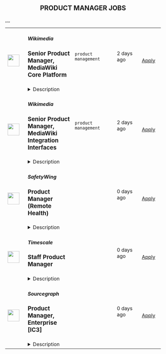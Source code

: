 <div align="center"><h2>PRODUCT MANAGER JOBS</h2></div><table><tr>
                <td width="100" height="100" rowspan="2">
                    <img src="https://remotive.com/job/1906284/logo" width="38px" height="auto">
                </td>
                <td width="300">
                    <h5>Wikimedia</h5>
                    <h3>Senior Product Manager, MediaWiki Core Platform</h3>
                </td>
                <td width="300">
                    <code>product management</code>
                </td>
                <td width="200">
                <text>2 days ago</text>
                </td>
                <td width="100" rowspan="2">
                <a href="https://remotive.com/remote-jobs/product/senior-product-manager-mediawiki-core-platform-1906284" align="right" target="_blank">Apply</a>
                </td>
            </tr>
            <tr>
                <td colspan="3">
                <details><summary>Description</summary>
                <p><strong>Senior Product Manager, MediaWiki Core Platform</strong></p>
<p>The Wikimedia Foundation is looking for a Senior Product Manager to join our newly formed MediaWiki Product team, reporting to the Director of Product, MediaWiki and Developer Experiences.</p>
<p><a href="%22https://en.wikipedia.org/wiki/MediaWiki%22" rel="nofollow">MediaWiki</a> is the software platform that powers Wikipedia and its sister projects, used by hundreds of millions of people each month. MediaWiki has been built to enable the creation, moderation, storage, discovery and consumption of open content in different languages and at scale. As a free and open source software, MediaWiki is also used by many other projects and sites.</p>
<p>As a Senior Product Manager on the MediaWiki Product team, you will contribute to the product strategy for MediaWiki and its effective execution with focus on improving and evolving the essential capabilities and concepts that our knowledge production platform needs to efficiently support the scale and use cases of Wikipedia and other core needs. </p>
<p>We are looking for someone eager to develop a deep understanding of MediaWiki, its core concepts and the technical audiences we’re serving, who can break down complex problems into actionable steps, and is comfortable working and communicating in a public environment. </p>
<p>You will work as part of a geographically distributed group of platform product managers and engineering teams and in close collaboration with other teams at the Wikimedia Foundation and contributors to the MediaWiki software. Your working hours will need to overlap with UTC-5 to UTC+2 time zones. </p>
<p><strong>You are responsible for:</strong></p>
<ul style="">
<li style="">Acquiring an in-depth understanding of the technology, challenges and opportunities of the core platform, its design goals and requirements to serve Wikimedia’s needs and audiences</li>
<li style="">Collaborating effectively with peer MediaWiki product managers and engineering teams as well as other stakeholders to enable a cohesive cross-product vision, clear interfaces and synergy effects</li>
<li style="">Translating product/technical strategy and goals into a roadmap containing well-defined stories and requirements to enable iterative development and evolution of the core platform</li>
<li style="">Designing and delivering platform changes at scale while navigating trade-offs between platform optimization and the need to develop and ship end-user facing features (fast)</li>
<li style="">Working closely with engineering teams to clarify use cases and requirements, and resolve questions and issues that arise during development</li>
<li style="">Managing incoming requests to engineering, including triaging, clarifying, generating estimates, prioritizing, and managing stakeholder expectations</li>
<li style="">Working data-driven, using both qualitative and quantitative methods to inform product goals, define success criteria and measure the impact of your work</li>
<li style="">Continuous engagement and communication with internal stakeholders and the technical community at large, including contributing to the monthly <a href="%22https://www.mediawiki.org/wiki/MediaWiki_Product_Insights/Reports%22" rel="nofollow">MediaWiki Insights emails</a></li>
</ul>
<p><strong>Requirements:</strong></p>
<ul style="">
<li style="">Demonstrated experience in designing, building and shipping capabilities or features for a multi-sided platform and at scale, as a platform product manager, engineer or equivalent role </li>
<li style="">Ability to manage, align and prioritize work within a broad scope and to break complex problems down into an action-able product roadmap</li>
<li style="">Strong technical grounding and ability to explain platform product vision and technical concepts, trade-offs, challenges and opportunities to technical and non technical audiences</li>
<li style="">Ability to recognize patterns across products and user needs and identify opportunities to improve and expand platform capabilities</li>
<li style="">Excellent interpersonal, communication and presentation skills, with the ability to design narratives tailored to different audiences - such as developers, other product managers, or editors</li>
</ul>
<p><strong>Qualities that are important to us:</strong> </p>
<ul style="">
<li style="">Know and live <a href="%22https://wikimediafoundation.org/about/values%22" rel="nofollow">our values</a></li>
<li style="">Experience with large-scale, global developer ecosystems</li>
</ul>
<p><strong>Additionally, we’d love it if you have:</strong></p>
<ul style="">
<li style="">Experience contributing to an Open Source project and community </li>
<li style="">Familiarity with MediaWiki</li>
<li style="">Experience working with systems powered by large, monolith code bases</li>
<li style="">Experience editing Wikipedia or contributing to other wiki projects</li>
<li style="">Experience working with internationally distributed teams or organizations</li>
<li style="">Fluency in a language other than English</li>
</ul>
<p><strong>About the Wikimedia Foundation</strong></p>
<p>The Wikimedia Foundation is the nonprofit organization that operates Wikipedia and the other Wikimedia free knowledge projects. Our vision is a world in which every single human can freely share in the sum of all knowledge. We believe that everyone has the potential to contribute something to our shared knowledge, and that everyone should be able to access that knowledge freely. We host Wikipedia and the Wikimedia projects, build software experiences for reading, contributing, and sharing Wikimedia content, support the volunteer communities and partners who make Wikimedia possible, and advocate for policies that enable Wikimedia and free knowledge to thrive. </p>
<p>The Wikimedia Foundation is a charitable, not-for-profit organization that relies on donations. We receive donations from millions of individuals around the world, with an average donation of about $15. We also receive donations through institutional grants and gifts. The Wikimedia Foundation is a United States 501(c)(3) tax-exempt organization with offices in San Francisco, California, USA.</p>
<p><em><strong>As an equal opportunity employer, the Wikimedia Foundation values having a diverse workforce and continuously strives to maintain an inclusive and equitable workplace. We encourage people with a diverse range of backgrounds to apply. We do not discriminate against any person based upon their race, traits historically associated with race, religion, color, national origin, sex, pregnancy or related medical conditions, parental status, sexual orientation, gender identity, gender expression, age, status as a protected veteran, status as an individual with a disability, genetic information, or any other legally protected characteristics.</strong></em></p>
<p>The Wikimedia Foundation is a remote-first organization with staff members including contractors based 40+ countries<strong>*</strong>. Salaries at the Wikimedia Foundation are set in a way that is competitive, equitable, and consistent with our values and culture. The anticipated annual pay range of this position for applicants based within the United States is US<strong> </strong>&lt;span data-sheets-root="1" data-sheets-value="{"1":3,"3":101101.6}" data-sheets-userformat="{"2":14585,"3":{"1":2,"2":"_-* #,##0_-;\\-* #,##0_-;_-* \"-\"?_-;_-@","3":1},"6":{"1":[{"1":2,"2":0,"5":{"1":2,"2":0}},{"1":0,"2":0,"3":3},{"1":1,"2":0,"4":1}]},"7":{"1":[{"1":2,"2":0,"5":{"1":2,"2":0}},{"1":0,"2":0,"3":3},{"1":1,"2":0,"4":2}]},"8":{"1":[{"1":2,"2":0,"5":{"1":2,"2":0}},{"1":0,"2":0,"3":3},{"1":1,"2":0,"4":1}]},"9":0,"10":1,"14":{"1":2,"2":0},"15":"Verdana","16":10}" data-sheets-formula="=R[0]C[1]*0.8"&gt;$101,102  to US$&lt;span data-sheets-root="1" data-sheets-value="{"1":3,"3":156045}" data-sheets-userformat="{"2":14589,"3":{"1":2,"2":"_(* #,##0_);_(* \\(#,##0\\);_(* \"-\"??_);_(@_)","3":1},"5":{"1":[{"1":2,"2":0,"5":{"1":2,"2":0}},{"1":0,"2":0,"3":3},{"1":1,"2":0,"4":1}]},"6":{"1":[{"1":2,"2":0,"5":{"1":2,"2":0}},{"1":0,"2":0,"3":3},{"1":1,"2":0,"4":1}]},"7":{"1":[{"1":2,"2":0,"5":{"1":2,"2":0}},{"1":0,"2":0,"3":3},{"1":1,"2":0,"4":1}]},"8":{"1":[{"1":2,"2":0,"5":{"1":2,"2":0}},{"1":0,"2":0,"3":3},{"1":1,"2":0,"4":1}]},"9":1,"10":1,"14":{"1":3,"3":1},"15":"Verdana","16":10}"&gt;156,045 with multiple individualized factors, including cost of living in the location, being the determinants of the offered pay. For applicants located outside of the US, the pay range will be adjusted to the country of hire. We neither ask for nor take into consideration the salary history of applicants. The compensation for a successful applicant will be based on their skills, experience and location. </p>
<p><strong>*Please note that we are currently able to hire in the following countries: </strong>Australia, Austria, Bangladesh, Belgium, Brazil, Canada, Colombia, Costa Rica, Croatia, Czech Republic, Denmark, Egypt, Estonia, Finland, France, Germany, Ghana, Greece, India, Indonesia, Ireland, Israel, Italy, Kenya, Mexico, Netherlands, Nigeria, Peru, Poland, Singapore, South Africa, Spain, Sweden, Switzerland, Uganda, United Arab Emirates, United Kingdom, United States of America and Uruguay.  Our non-US employees are hired through a local third party Employer of Record (EOR). </p>
<p>We periodically review this list to streamline to ensure alignment with our hiring requirements. </p>
<p>All applicants can reach out to their recruiter to understand more about the specific pay range for their location during the interview process.</p>
<p><em><strong>If you are a qualified applicant requiring assistance or an accommodation to complete any step of the application process due to a disability, you may contact us at recruiting@wikimedia.org or +1 (415) 839-6885.</strong></em></p>
<p><strong>More information</strong></p>
<p><a href="%22https://wikimediafoundation.org/about/jobs/#section-12%22" rel="nofollow"><strong>U.S. Benefits &amp; Perks</strong></a><br><a href="%22https://wikimediafoundation.org/%22" rel="nofollow"><strong>Wikimedia Foundation</strong></a><br><a href="%22https://foundation.wikimedia.org/wiki/Applicant_privacy_policy%22" rel="nofollow"><strong>Applicant Privacy Policy</strong></a><br><a href="%22https://diff.wikimedia.org/%22" rel="nofollow"><strong>News from across the Wikimedia movement</strong></a><br><a href="%22https://wikimediafoundation.org/news/%22" rel="nofollow"><strong>Blog</strong></a><br><a href="%22https://meta.wikimedia.org/wiki/Strategy/Wikimedia_movement/2017%22" rel="nofollow"><strong>Wikimedia 2030</strong></a><br><a href="%22https://medium.com/freely-sharing-the-sum-of-all-knowledge/we-stand-for-racial-justice-49c31afbabca%22" rel="nofollow"><strong>Our Commitment to Equity</strong></a><br><a href="%22https://www.youtube.com/watch?v=OQzZI0l3IOw%22" rel="nofollow"><strong>This is Wikimedia Foundation</strong></a><strong> </strong><br><a href="%22https://www.youtube.com/watch?v=xQ4ba28-oGs%22" rel="nofollow"><strong>Facts Matter</strong></a><br><a href="%22https://wikimediafoundation.org/wiki/Our_projects%22" rel="nofollow"><strong>Our Projects</strong></a><br><a href="%22https://techblog.wikimedia.org/%22" rel="nofollow"><strong>Our Tech Stack</strong></a></p>
<div id='"l-content"'></div><img src="https://remotive.com/job/track/1906284/blank.gif?source=public_api" alt=""/>
                </details>
                </td>
            </tr>,<tr>
                <td width="100" height="100" rowspan="2">
                    <img src="https://remotive.com/job/1906285/logo" width="38px" height="auto">
                </td>
                <td width="300">
                    <h5>Wikimedia</h5>
                    <h3>Senior Product Manager, MediaWiki Integration Interfaces</h3>
                </td>
                <td width="300">
                    <code>product management</code>
                </td>
                <td width="200">
                <text>2 days ago</text>
                </td>
                <td width="100" rowspan="2">
                <a href="https://remotive.com/remote-jobs/product/senior-product-manager-mediawiki-integration-interfaces-1906285" align="right" target="_blank">Apply</a>
                </td>
            </tr>
            <tr>
                <td colspan="3">
                <details><summary>Description</summary>
                <p><strong>Senior Product Manager, MediaWiki Integration Interfaces</strong></p>
<p>The Wikimedia Foundation is looking for a Senior Product Manager to join our newly formed MediaWiki Product team, reporting to the Director of Product, MediaWiki and Developer Experiences.</p>
<p><a href="%22https://en.wikipedia.org/wiki/MediaWiki%22" rel="nofollow">MediaWiki</a> is the software platform that powers Wikipedia and its sister projects, used by hundreds of millions of people each month. MediaWiki has been built to enable the creation, moderation, storage, discovery and consumption of open content in different languages and at scale. As a free and open source software, MediaWiki is also used by many other projects and sites. </p>
<p>MediaWiki can be extended and automated using various mechanisms: MediaWiki extensions (180 of which are used in Wikimedia’s production ecosystem), user-maintained scripts to automate workflows on a wiki, and web APIs (<a href="%22https://www.mediawiki.org/wiki/API:Main_page%22" rel="nofollow">MediaWiki Action API</a>, <a href="%22https://www.mediawiki.org/wiki/API:REST_API%22" rel="nofollow">MediaWiki REST API</a>) which e.g. are used by <a href="%22https://commons.wikimedia.org/wiki/File:Tools.pdf%22" rel="nofollow">tools</a> that aid with editing and curation tasks on Wikipedia. </p>
<p>As a Senior Product Manager on the MediaWiki Product team, you will contribute to the product strategy for MediaWiki and its effective execution with focus on defining and evolving the interfaces that developers use to customize and extend the capabilities of MediaWiki to support diverse use cases. </p>
<p>We are looking for someone eager to develop a deep understanding and systemic view on the pathways to build upon the platform, who can break down complex problems into actionable steps, and is comfortable working and communicating in a public environment. </p>
<p>You will work as part of a geographically distributed group of platform product managers and engineering teams and in close collaboration with other teams at the Wikimedia Foundation as well as Wikimedia’s technical communities who contribute to extensions, develop standalone web applications or write user-maintained code. Your working hours will need to overlap with UTC-5 to UTC+2 time zones. </p>
<p><strong>You are responsible for:</strong></p>
<ul style="">
<li style="">Acquiring an in-depth understanding of the technologies that enable users to customize and extend MediaWiki (APIs, hooks, extensions, user-maintained code), challenges and opportunities to improve and evolve these systems and how users utilize them </li>
<li style="">Collaborating effectively with peer MediaWiki product managers and engineering teams as well as other stakeholders to enable a cohesive cross-product vision, clear interfaces and synergy effects</li>
<li style="">Translating product/technical strategy and goals into a roadmap containing well-defined stories and requirements that enable iterative development and evolution of MediaWiki’s interface capabilities </li>
<li style="">Designing curated pathways that improve coherence, usability and security of our interface capabilities while navigating trade-offs between platform optimization and the need to develop and ship end-user facing features (fast)</li>
<li style="">Working closely with engineering teams and volunteer developers to clarify use cases and requirements, and resolve questions and issues that arise during development</li>
<li style="">Managing incoming requests to engineering, including triaging, clarifying, generating estimates, prioritizing, and managing stakeholder expectations</li>
<li style="">Working data-driven, using both qualitative and quantitative methods to inform product goals, define success criteria and measure the impact of your work</li>
<li style="">Continuous engagement and communication with internal stakeholders and the technical community at large, including contributing to the monthly <a href="%22https://www.mediawiki.org/wiki/MediaWiki_Product_Insights/Reports%22" rel="nofollow">MediaWiki Insights emails</a></li>
</ul>
<p><strong>Requirements:</strong></p>
<ul style="">
<li style="">Demonstrated experience in designing, building and shipping capabilities that enable a rich feature ecosystem on top of a platform, as a platform product manager, engineer or equivalent role </li>
<li style="">Ability to manage, align and prioritize work within a broad scope and to break complex problems down into an action-able product roadmap</li>
<li style="">Strong technical grounding and ability to explain product vision and technical concepts, trade-offs, challenges and opportunities to technical and non technical audiences</li>
<li style="">Ability to recognise patterns across products and user needs and identify opportunities to improve and streamline underlying capabilities and interfaces</li>
<li style="">Direct experience in companies or initiatives that have pulled together disparate products or services into a common experience for customers</li>
<li style="">Excellent interpersonal, communication and presentation skills, with the ability to design narratives tailored to different audiences - such as developers, other product managers, or editors</li>
</ul>
<p><strong>Qualities that are important to us:</strong> </p>
<ul style="">
<li style="">Know and live <a href="%22https://wikimediafoundation.org/about/values%22" rel="nofollow">our values</a></li>
<li style="">Experience with large-scale, global developer ecosystems</li>
</ul>
<p><strong>Additionally, we’d love it if you have:</strong></p>
<ul style="">
<li style="">Experience contributing to an Open Source project and community </li>
<li style="">Familiarity with MediaWiki</li>
<li style="">Experience working with systems powered by large, monolith code bases</li>
<li style="">Experience editing Wikipedia or contributing to other wiki projects</li>
<li style="">Experience working with internationally distributed teams or organizations</li>
<li style="">Fluency in a language other than English</li>
</ul>
<div class="h4">About the Wikimedia Foundation</div>
<p>The Wikimedia Foundation is the nonprofit organization that operates Wikipedia and the other Wikimedia free knowledge projects. Our vision is a world in which every single human can freely share in the sum of all knowledge. We believe that everyone has the potential to contribute something to our shared knowledge, and that everyone should be able to access that knowledge freely. We host Wikipedia and the Wikimedia projects, build software experiences for reading, contributing, and sharing Wikimedia content, support the volunteer communities and partners who make Wikimedia possible, and advocate for policies that enable Wikimedia and free knowledge to thrive. </p>
<p>The Wikimedia Foundation is a charitable, not-for-profit organization that relies on donations. We receive donations from millions of individuals around the world, with an average donation of about $15. We also receive donations through institutional grants and gifts. The Wikimedia Foundation is a United States 501(c)(3) tax-exempt organization with offices in San Francisco, California, USA.</p>
<p><em><strong>As an equal opportunity employer, the Wikimedia Foundation values having a diverse workforce and continuously strives to maintain an inclusive and equitable workplace. We encourage people with a diverse range of backgrounds to apply. We do not discriminate against any person based upon their race, traits historically associated with race, religion, color, national origin, sex, pregnancy or related medical conditions, parental status, sexual orientation, gender identity, gender expression, age, status as a protected veteran, status as an individual with a disability, genetic information, or any other legally protected characteristics.</strong></em></p>
<p>The Wikimedia Foundation is a remote-first organization with staff members including contractors based 40+ countries<strong>*</strong>. Salaries at the Wikimedia Foundation are set in a way that is competitive, equitable, and consistent with our values and culture. The anticipated annual pay range of this position for applicants based within the United States is US$101,102<strong> </strong> to US$&lt;span data-sheets-root="1" data-sheets-value="{"1":3,"3":156045}" data-sheets-userformat="{"2":14589,"3":{"1":2,"2":"_(* #,##0_);_(* \\(#,##0\\);_(* \"-\"??_);_(@_)","3":1},"5":{"1":[{"1":2,"2":0,"5":{"1":2,"2":0}},{"1":0,"2":0,"3":3},{"1":1,"2":0,"4":1}]},"6":{"1":[{"1":2,"2":0,"5":{"1":2,"2":0}},{"1":0,"2":0,"3":3},{"1":1,"2":0,"4":1}]},"7":{"1":[{"1":2,"2":0,"5":{"1":2,"2":0}},{"1":0,"2":0,"3":3},{"1":1,"2":0,"4":1}]},"8":{"1":[{"1":2,"2":0,"5":{"1":2,"2":0}},{"1":0,"2":0,"3":3},{"1":1,"2":0,"4":1}]},"9":1,"10":1,"14":{"1":3,"3":1},"15":"Verdana","16":10}"&gt;156,045  with multiple individualized factors, including cost of living in the location, being the determinants of the offered pay. For applicants located outside of the US, the pay range will be adjusted to the country of hire. We neither ask for nor take into consideration the salary history of applicants. The compensation for a successful applicant will be based on their skills, experience and location. </p>
<p><strong>*Please note that we are currently able to hire in the following countries: </strong>Australia, Austria, Bangladesh, Belgium, Brazil, Canada, Colombia, Costa Rica, Croatia, Czech Republic, Denmark, Egypt, Estonia, Finland, France, Germany, Ghana, Greece, India, Indonesia, Ireland, Israel, Italy, Kenya, Mexico, Netherlands, Nigeria, Peru, Poland, Singapore, South Africa, Spain, Sweden, Switzerland, Uganda, United Arab Emirates, United Kingdom, United States of America and Uruguay.  Our non-US employees are hired through a local third party Employer of Record (EOR). </p>
<p>We periodically review this list to streamline to ensure alignment with our hiring requirements. </p>
<p>All applicants can reach out to their recruiter to understand more about the specific pay range for their location during the interview process.</p>
<p><em><strong>If you are a qualified applicant requiring assistance or an accommodation to complete any step of the application process due to a disability, you may contact us at recruiting@wikimedia.org or +1 (415) 839-6885.</strong></em></p>
<p><strong>More information</strong></p>
<p><a href="%22https://wikimediafoundation.org/about/jobs/#section-12%22" rel="nofollow"><strong>U.S. Benefits &amp; Perks</strong></a><br><a href="%22https://wikimediafoundation.org/%22" rel="nofollow"><strong>Wikimedia Foundation</strong></a><br><a href="%22https://foundation.wikimedia.org/wiki/Applicant_privacy_policy%22" rel="nofollow"><strong>Applicant Privacy Policy</strong></a><br><a href="%22https://diff.wikimedia.org/%22" rel="nofollow"><strong>News from across the Wikimedia movement</strong></a><br><a href="%22https://wikimediafoundation.org/news/%22" rel="nofollow"><strong>Blog</strong></a><br><a href="%22https://meta.wikimedia.org/wiki/Strategy/Wikimedia_movement/2017%22" rel="nofollow"><strong>Wikimedia 2030</strong></a><br><a href="%22https://medium.com/freely-sharing-the-sum-of-all-knowledge/we-stand-for-racial-justice-49c31afbabca%22" rel="nofollow"><strong>Our Commitment to Equity</strong></a><br><a href="%22https://www.youtube.com/watch?v=OQzZI0l3IOw%22" rel="nofollow"><strong>This is Wikimedia Foundation</strong></a><strong> </strong><br><a href="%22https://www.youtube.com/watch?v=xQ4ba28-oGs%22" rel="nofollow"><strong>Facts Matter</strong></a><br><a href="%22https://wikimediafoundation.org/wiki/Our_projects%22" rel="nofollow"><strong>Our Projects</strong></a><br><a href="%22https://techblog.wikimedia.org/%22" rel="nofollow"><strong>Our Tech Stack</strong></a></p>
<div id='"l-content"'></div><img src="https://remotive.com/job/track/1906285/blank.gif?source=public_api" alt=""/>
                </details>
                </td>
            </tr>,<tr>
                <td width="100" height="100" rowspan="2">
                    <img src="https://pbs.twimg.com/profile_images/1177267684574208000/54eG3WmW_400x400.jpg" width="38px" height="auto">
                </td>
                <td width="300">
                    <h5>SafetyWing</h5>
                    <h3>Product Manager (Remote Health)</h3>
                </td>
                <td width="300">
                    <code></code>
                </td>
                <td width="200">
                <text>0 days ago</text>
                </td>
                <td width="100" rowspan="2">
                <a href="https://safetywing.pinpointhq.com/en/jobs/188474" align="right" target="_blank">Apply</a>
                </td>
            </tr>
            <tr>
                <td colspan="3">
                <details><summary>Description</summary>
                <h2>🧘 What we offer</h2> <div><!--block-->We operate in a fully remote work environment – work from anywhere globally.&nbsp;<br><br>You will receive salary and equity compensation, premium health insurance that works in most countries worldwide, travel insurance, a laptop, an office stipend, a minimum of four weeks of vacation per year, and a personal development budget.</div><div><!--block--><br>We also have fantastic annual team gatherings. The previous ones were in Ljubljana, San Francisco, Mexico, Bali, and Siglufjörður.</div><div><!--block--><br>We are looking forward to hearing from you!</div> <div><!--block--><a href="https://safetywing.com"><strong>SafetyWing</strong></a> (YC W18) is seeking an ambitious and creative <strong>product manager</strong> to help make our product something our customers love so much that they’ll tell their friends about it.&nbsp;<br><br>We are on a mission to remove the role of geographical borders as a barrier to equal opportunities and freedom for everyone. And we are doing that by creating simple health, insurance, and retirement products for remote workers worldwide as a replacement for national welfare systems.</div> <h2>💻 Your responsibilities will include</h2>  <ul><li><!--block-->Craft, prioritize, and execute the product vision and strategy to enhance our Remote Health product, particularly as we expand to serve enterprise customers.</li><li><!--block-->Lead a cross-functional and tech-savvy team. We need you to be right there with them, understanding the work, leading projects, and ensuring things get done right. Extra shine if you understand our tech stack: Kotlin (and some Java), TypeScript with React and NextJS, and Google Cloud with Kubernetes to implement product features swiftly and efficiently.</li><li><!--block-->Help Remote Health product achieve its potential by understanding the latest status of all priority projects happening, pushing goals to be met, and being a jack of all trades to support your team in implementation.&nbsp;</li><li><!--block-->Build operational systems and automation as we scale and grow, and ultimately make a product people love so much they tell their friends about it.</li><li><!--block-->Engage with diverse stakeholders, from development teams to the CEO, ensuring alignment and buy-in across the company.</li></ul> <h2>🧪 We are looking for someone who</h2> <ul><li><!--block-->Has product management experience, ideally with a background in B2B, SaaS, insurtech, or fintech, and has seen products from conception to delivery.</li><li><!--block-->Has strong leadership skills and can make people around you fulfill their potential.</li><li><!--block-->Is ambitious, organized, and great with verbal and written communication.</li><li><!--block-->Is comfortable with product development cycles and ready to iterate and innovate on our processes.&nbsp;</li><li><!--block-->Has a growth-oriented mindset and is motivated by challenging growth targets.</li><li><!--block-->Has the ability to plan a project, gather the resources, and see it through to completion, no matter the challenges.</li><li><!--block-->Has good judgment when creating products that people love and recommend to their friends.</li></ul><div><!--block--><strong>😀 We like to work with people who:</strong></div><ul><li><!--block-->Want to help build a global social safety net on the Internet.</li><li><!--block-->Think for themselves instead of copying others.</li><li><!--block-->Are willing to try new things, even with the risk of failure.</li><li><!--block-->Are intellectually curious and open to new ideas.</li><li><!--block-->Are creative and bold in the face of any problems.</li><li><!--block-->Have strong integrity and do the right thing.</li></ul>
                </details>
                </td>
            </tr>,<tr>
                <td width="100" height="100" rowspan="2">
                    <img src="https://pbs.twimg.com/profile_images/1542681228666671107/L5LYJLAD_400x400.png" width="38px" height="auto">
                </td>
                <td width="300">
                    <h5>Timescale</h5>
                    <h3>Staff Product Manager</h3>
                </td>
                <td width="300">
                    <code></code>
                </td>
                <td width="200">
                <text>0 days ago</text>
                </td>
                <td width="100" rowspan="2">
                <a href="https://www.timescale.com/careers/7096678002?gh_jid=7096678002" align="right" target="_blank">Apply</a>
                </td>
            </tr>
            <tr>
                <td colspan="3">
                <details><summary>Description</summary>
                &lt;p&gt;Timescale is looking for an experienced and entrepreneurial&lt;strong&gt; Staff Product Manager&lt;/strong&gt; with a track record of successfully leading SaaS products end-to-end.&lt;/p&gt;
&lt;p&gt;This is an exciting opportunity to build the next great cloud-native database for the 25 million developers in the world.&lt;/p&gt;
&lt;p&gt;Product Managers at Timescale have a lot of responsibility and own the success of their products. You’ll deeply understand our customers, identify their jobs to be done, build product strategies to go after those markets, collaborate with design and engineering to build solutions to the identified problems, define positioning, and drive adoption, working closely with our go-to-market teams. You’ll work strategically and tactically to lead your product end-to-end, obsess about the customer experience, grow product adoption, and drive business outcomes.&lt;/p&gt;
&lt;p&gt;You&#39;ll succeed at Timescale if you are entrepreneurial, bold, scrappy, decisive, fired up in front of challenges and uncertainty, and get things done.&lt;/p&gt;
&lt;p&gt;&lt;em&gt;Timescale is a mostly remote company with team members around the world, and English language fluency is a requirement. The preferred candidate for this role will have working hours in East Coast American or European time zones to better coordinate with their teams.&lt;/em&gt;&lt;/p&gt;
&lt;p&gt;&lt;strong&gt;Responsibilities:&lt;/strong&gt;&lt;/p&gt;
&lt;ul&gt;
&lt;li&gt;Develop a deep understanding of our customers and their problems, the competitive landscape, and market trends.&lt;/li&gt;
&lt;li&gt;Identify what problems to focus on and the sequence of steps to solve them. Provide engineering and design with all the customer, market, and business context they need to define and build the right solutions.&lt;/li&gt;
&lt;li&gt;Articulate the value new products and features deliver before we start building them and iterate on that with input from customers as we make progress towards the release.&lt;/li&gt;
&lt;li&gt;Lead how their products are taken to market and drive marketing and sales to effectively communicate the value of the product and drive adoption.&lt;/li&gt;
&lt;li&gt;Define and measure success in the form of input and output metrics and connect those to the business outcomes the company wants to drive.&lt;/li&gt;
&lt;li&gt;Measure adoption of the product, run experiments, collect customer feedback regularly, and adjust plans as needed. Use data to support your decisions.&lt;/li&gt;
&lt;li&gt;Help support customer engagements and participate in sales enablement activities within the company as needed.&lt;/li&gt;
&lt;li&gt;Serve as the connective tissue between engineering, design, marketing, customer care, and other stakeholders, proactively communicating product questions and decisions.&lt;/li&gt;
&lt;/ul&gt;
&lt;p&gt;&lt;strong&gt;Requirements:&lt;/strong&gt;&lt;/p&gt;
&lt;ul&gt;
&lt;li&gt;8+ years of proven track record in product management, with at least 3+ years of recent experience on SaaS products for a technical audience, ideally developers..&lt;/li&gt;
&lt;li&gt;Experience owning product positioning and product market strategy for zero-to-one and one-to-scale products&lt;/li&gt;
&lt;li&gt;Excellent written and verbal communication and the ability to explain complex technical design in 20 seconds or 20 minutes, depending on the audience and goals.&lt;/li&gt;
&lt;li&gt;Ability to combine data-driven approaches with strong user empathy to figure out what/when/why to ship - we’re building a platform for millions of users, and there is lots to do!&amp;nbsp;&lt;/li&gt;
&lt;li&gt;Excited by ambiguous and vague problem definitions and the ability to refine them into an actionable plan.&lt;/li&gt;
&lt;li&gt;Strong sense of ownership, urgency, and problem-solving skills - Timescale is moving fast, and so should you. Trying things, making mistakes, and quickly improving are in our DNA.&lt;/li&gt;
&lt;li&gt;Comfortable engaging and working in the open with developer communities.&lt;/li&gt;
&lt;li&gt;Computer Science or technical degree preferred, or prior technical development experience.&lt;/li&gt;
&lt;/ul&gt;
&lt;p&gt;&lt;strong&gt;About Timescale&lt;/strong&gt;&lt;/p&gt;
&lt;p&gt;Timescale is the creator of TimescaleDB, the industry-leading relational database for time-series. Tens of thousands of organizations trust TimescaleDB today with their mission-critical time-series applications. The company is dedicated to serving software developers and businesses worldwide, enabling them to build exceptional data-driven products that &lt;strong&gt;measure everything that matters&lt;/strong&gt;: software applications, industrial equipment, financial markets, blockchain activity, consumer behavior, machine learning models, climate change, and more. Analyzing data across the time dimension (“time-series data”) enables developers to understand what is happening right now, how that is changing, and why that is changing. Timescale is a fully remote company with a global🌎 workforce and is backed by Tiger Global, Benchmark Capital, New Enterprise Associates, Redpoint Ventures, Icon Ventures, Two Sigma Ventures, and other leading investors. For more information, visit &lt;a href=&quot;http://www.timescale.com&quot;&gt;www.timescale.com&lt;/a&gt; or follow @TimescaleDB.&lt;/p&gt;&lt;div class=&quot;content-conclusion&quot;&gt;&lt;p&gt;By applying for this position, you are agreeing to &lt;a href=&quot;https://www.timescale.com/legal/timescale-applicant-privacy-notice&quot;&gt;Timescale&#39;s Applicant Privacy Notice.&amp;nbsp;&lt;/a&gt;&lt;/p&gt;&lt;/div&gt;
                </details>
                </td>
            </tr>,<tr>
                <td width="100" height="100" rowspan="2">
                    <img src="https://pbs.twimg.com/profile_images/1428393724527190022/4mt5PACL_400x400.png" width="38px" height="auto">
                </td>
                <td width="300">
                    <h5>Sourcegraph</h5>
                    <h3>Product Manager, Enterprise [IC3]</h3>
                </td>
                <td width="300">
                    <code></code>
                </td>
                <td width="200">
                <text>0 days ago</text>
                </td>
                <td width="100" rowspan="2">
                <a href="https://boards.greenhouse.io/sourcegraph91/jobs/5058556004" align="right" target="_blank">Apply</a>
                </td>
            </tr>
            <tr>
                <td colspan="3">
                <details><summary>Description</summary>
                
    <div class="content-intro"><h3>ALL SOURCEGRAPH ROLES ARE FULLY REMOTE</h3>
<h2><strong><span style="color: #a112ff;">Who we are</span></strong></h2>
<p>Our mission at Sourcegraph is to make it so that&nbsp;<a class="c-link" href="https://handbook.sourcegraph.com/strategy-goals/strategy" target="_blank" data-stringify-link="https://handbook.sourcegraph.com/strategy-goals/strategy" data-sk="tooltip_parent">everyone can code</a>, not just ~0.1% of the population. Our code graph powers Cody, the most powerful and accurate AI coding assistant, as well as our Code Search product, which helps devs explore their entire codebase and make large-scale migrations and security fixes. We’re building software that builds software, and in doing so we’re making devs more productive and preparing for a world where a lot more code gets written.</p>
<p>It’s an exciting time to join Sourcegraph. AI has taken over the world, and we’ve spent the last 10 years building infrastructure that’s integral to making AI generated code more powerful and accurate. Our customers include 4/5 FAANG companies, 4 of the top 10 banks, government organizations, Uber, Plaid, and many other companies building the software that pushes the world forward. We’ve raised $225M at a $2.625B valuation from <a class="c-link" href="https://techcrunch.com/2021/07/13/sourcegraph-raises-125m-series-d-on-2-6b-valuation-for-universal-code-search-tool/" target="_blank" data-stringify-link="https://techcrunch.com/2021/07/13/sourcegraph-raises-125m-series-d-on-2-6b-valuation-for-universal-code-search-tool/" data-sk="tooltip_parent">a16z</a>,&nbsp;<a class="c-link" href="https://about.sourcegraph.com/blog/series-c-with-sequoia/" target="_blank" data-stringify-link="https://about.sourcegraph.com/blog/series-c-with-sequoia/" data-sk="tooltip_parent">Sequoia</a>,&nbsp;<a class="c-link" href="https://www.redpoint.com/companies/sourcegraph/" target="_blank" data-stringify-link="https://www.redpoint.com/companies/sourcegraph/" data-sk="tooltip_parent">Redpoint</a>,&nbsp;<a class="c-link" href="https://medium.com/craft-ventures/why-we-invested-in-sourcegraph-5ace28317e3d" target="_blank" data-stringify-link="https://medium.com/craft-ventures/why-we-invested-in-sourcegraph-5ace28317e3d" data-sk="tooltip_parent">Craft</a>&nbsp;and others. We’re making ambitious bets on our future and we’re looking to hire exceptional people to join our team as we make Sourcegraph one of the biggest and most influential companies in the world.</p></div>

    <h2><span style="color: rgb(140, 51, 236);"><strong>Working hours</strong></span></h2>
<p>🌎 While we are an all-remote company and hire <a href="https://handbook.sourcegraph.com/departments/people-ops/process/how-we-engage-talent-outside-the-us/">almost anywhere</a> in the world, we have a preference for someone to reside in the following locations for this role. However, if you feel qualified, we welcome you to apply regardless of location. No matter what, working hours <em>must overlap</em> at least 4 hours/day with the US Pacific timezone as there is a great amount of planning that takes place synchronously in the western US.</p>
<p><strong>Preferred location:</strong></p>
<ul>
<li>Remote - United States and Canada</li>
</ul>
<h2><span style="color: rgb(140, 51, 236);"><strong>Why this job is exciting</strong></span></h2>
<p>To achieve our mission, we're looking for a Product Manager to help grow our values-driven, all-remote team. Reporting to the VP of Product, you'll work on our marquee Code Search product, which represents the top product in the industry in this category and a significant percentage of our recurring&nbsp; revenue. You’ll have the opportunity to make a big impact as we level up this product to meet the increasingly high needs of our large enterprise customers.</p>
<p>As a Product Manager, you will have more responsibility, upside, and growth potential than anywhere else otherwise comparable. We strive to make Sourcegraph the best company where exceptionally talented people can thrive. If you join us, we know you’ll make a big impact!&nbsp; Here’s what we’re thinking:</p>
<p>📅 Within one month, you will…</p>
<ul>
<li>Begin 1:1’s with your manager, understand your 30-60-90 plan, meet &amp; shadow current members of the Sourcegraph team, and delve into your product area&nbsp;</li>
<li>Learn Sourcegraph’s core product development processes. Observe and understand our specific development processes and how features move through the development cycle.</li>
<li>Onboard and learn development software stack. Understand how they relate to the overall product life cycle.</li>
<li>Effectively translate requirements into user stories with acceptance criteria. Identify requirement gaps needed for upcoming features. Groom and review the backlog with the team during planning sessions. Consult with the development team, stakeholders, internal teams, and customers to gather feedback on upcoming features.</li>
<li>Learn internal product processes such as Win/Loss interviews, customer interviews, and customer feedback processes.&nbsp;</li>
<li>Set your goals with your manager and develop an action plan to achieve them</li>
</ul>
<p>📅 Within three months, you will…</p>
<ul>
<li>Successfully lead a development team by running planning meetings, attending retrospectives and daily standups. Fully own the team backlog and identify high value features that align to the product vision. Leads requirements gathering effort on upcoming epics.&nbsp;</li>
<li>Work closely with designers and engineering leads to scope complexity of upcoming features. Understand technical complexity when approaching epics and larger initiatives. Understand tradeoffs of time to build vs value to the customer. Able to communicate and negotiate tradeoffs with stakeholders to drive prioritization.&nbsp;</li>
<li>Identify and scope appropriate MVP feature sets as they relate to the larger efforts of the product team.&nbsp;</li>
<li>Write and communicate release documentation highlighting the customer pain point and the end solution.&nbsp;&nbsp;</li>
</ul>
<p>📅 Within six months, you will…</p>
<ul>
<li>Drive the strategy for the product/set of features you’re responsible for, making a real-world impact on the adoption and retention of customers.</li>
<li>Establish, track, and report progress on product metrics and KPIs for Product Leadership and internal stakeholders</li>
<li>Identify key success metrics for a product surface and take ownership for evangelizing the surface with all Sourcegraph stakeholders.</li>
<li>Conduct product feedback interviews with customers to solicit and gather feedback on existing features, as well as speak to new features coming up in development.&nbsp;</li>
<li>Become certified in presenting the Product Vision to customers. Become comfortable talking about product vision with external stakeholders.&nbsp;&nbsp;</li>
</ul>
<h2><span style="color: rgb(140, 51, 236);"><strong>About you&nbsp;</strong></span></h2>
<p>Our Product Managers are hard-working, results-driven, and passionate people advocates! We are product machines - passionate about turning feedback from our customers and turning that into better products. You are an enthusiastic, driven, and results-oriented Product Manager who shares<a href="https://about.sourcegraph.com/company/values"> our values</a> and has a passion for all things Product.</p>
<p>🔍 Your skill-set:</p>
<ul>
<li>5+ years working as a product manager.</li>
<li>Demonstrated leadership skills and ability to drive and influence product strategy across engineering, design, and distribution.</li>
<li>Deep knowledge of the needs of enterprise customers, not just the core workflows but common supporting requirements like support, security, privacy and auditing.</li>
<li>Experience working as a software engineer. This is a very technical role and requires software engineering experience to effectively communicate with engineers and make educated decisions affecting product scope and performance at scale.</li>
<li>Strong understanding of Git and Git workflows.</li>
<li>Excellent written and verbal communication skills, technical writing ability, and use of data to back up your arguments.</li>
<li>Ability to stay focused on goals and strategically prioritize work.</li>
<li>Deep passion for developer tools and productivity enhancements.</li>
</ul>
<h2><span style="color: rgb(140, 51, 236);"><strong>Level</strong></span></h2>
<p>📊 This job is an IC3.&nbsp; You can read more about <a href="https://handbook.sourcegraph.com/benefits-pay-perks/pay-expenses/compensation/leveling-guide/">our job leveling philosophy</a> in our Handbook.</p>
<h2><span style="color: rgb(140, 51, 236);"><strong>Compensation</strong></span></h2>
<p><strong>💸 We pay you an above-average salary</strong>&nbsp;because we want to hire the best people who are fully focused on helping Sourcegraph succeed, not worried about paying bills. As an&nbsp;<a href="https://handbook.sourcegraph.com/company-info-and-process/values/#sts=Open%20and%20transparent">open and transparent</a>&nbsp;company that values competitive compensation, our&nbsp;<a href="https://handbook.sourcegraph.com/benefits-pay-perks/pay-expenses/compensation/">compensation ranges are visible</a>&nbsp;to every single Sourcegraph teammate. To determine your salary, we use a number of market and data-driven salary sources, along with your location zone, and target the high-end of the range to ensure we’re always paying above market regardless of where you live in the world.&nbsp;</p>
<p>💰 The target compensation for this role is $132,000 - $165,000 USD base.</p>
<p>📈 In addition to our cash compensation, we offer equity (because when we succeed as a company, we want you to succeed, too) and generous <a href="https://handbook.sourcegraph.com/benefits-pay-perks/benefits-perks/">perks &amp; benefits</a>.</p>
<h2><strong><span style="color: rgb(140, 51, 236);">Interview process</span>&nbsp;</strong></h2>
<p><em>Below is the interview process you can expect for this role (you can read more about </em><a href="https://handbook.sourcegraph.com/talent/types_of_interviews"><em>the types of interviews</em></a><em> in our Handbook). It may look like a lot of steps, but rest assured that we move quickly and the steps are designed to help you get the information needed to determine if we’re the right fit for you… Interviewing is a two-way street, after all!&nbsp;</em></p>
<p>We expect the interview process to take 5 hours in total.</p>
<p><strong>👋 Introduction Stage</strong> - we have initial conversations to get to know you better…</p>
<ul>
<li>[30m]<a href="https://handbook.sourcegraph.com/departments/product-engineering/product/roles/interviews/initial_screen">&nbsp;Recruiter Screen</a> - Devon Coords</li>
<li>[60m] <a href="https://handbook.sourcegraph.com/departments/people-talent/talent/process/types_of_interviews/#team-collaboration--resume-deep-dive">Team Collaboration / Resume Deep Dive</a> - Taylor Sperry</li>
</ul>
<p><strong>🧑‍💻 Team Interview Stage</strong> - we then delve into your experience in more depth and introduce you to members of the team…</p>
<ul>
<li>[15m]<a href="https://handbook.sourcegraph.com/departments/product-engineering/product/roles/interviews/hm_intro_call">&nbsp;Hiring Manager Screen</a>&nbsp;- Chris Sells</li>
<li>[45m]<a href="https://handbook.sourcegraph.com/departments/talent/process/types_of_interviews/#engineering-collaboration">&nbsp;Engineering Collaboration</a> - Peter Guy &amp; Matt Manela</li>
<li>[60m]&nbsp;<a href="https://handbook.sourcegraph.com/departments/people-talent/talent/process/types_of_interviews/#product-manager-overview-of-past-projects">Overview of Past Projects</a> (requires preparation) - Chris Sells, Kevin Chen, Rob Rhyne &amp; Taylor Sperry</li>
</ul>
<p><strong>🎉 Final Interview Stage </strong>- we move you to our final round, where you meet cross-functional partners and gain a better understanding of our business and values holistically…</p>
<ul>
<li>[30m] <a href="https://handbook.sourcegraph.com/departments/product-engineering/product/roles/interviews/hm_intro_call">Final Hiring Manager Interview</a>&nbsp;with Chris Sells</li>
<li>[30m]&nbsp;<a href="https://handbook.sourcegraph.com/departments/people-talent/talent/process/types_of_interviews/#values-interview">Values Interview</a></li>
<li>[30m]&nbsp;<a href="https://handbook.sourcegraph.com/talent/types_of_interviews#leadership-interview">Leadership</a> - Beyang Liu&nbsp;</li>
<li>We check references and conduct your background check</li>
</ul>
<p>Please note - you are welcome to request additional conversations with anyone you would like to meet, but didn’t get to meet during the interview process.</p>

    

    <div class="content-conclusion"><h2><strong><span style="color: #a112ff;">Not sure if this is you?</span></strong></h2>
<p><span style="font-weight: 400;">We want a diverse, global team, with a broad range of experience and perspectives. If this job sounds great, but you’re not sure if you qualify, apply anyway! We carefully consider every application, and will either move forward with you, find another team that might be a better fit, keep in touch for future opportunities, or thank you for your time.</span></p>
<h2><strong><span style="color: #a112ff;">Learn more about us</span></strong></h2>
<p><span style="font-weight: 400;">To create a product that serves the needs of all developers, we are building a diverse </span><a href="https://handbook.sourcegraph.com/company-info-and-process/remote"><span style="font-weight: 400;">all-remote team</span></a><span style="font-weight: 400;"> that is </span><a href="https://handbook.sourcegraph.com/team"><span style="font-weight: 400;">distributed across the world</span></a><span style="font-weight: 400;">. Sourcegraph is an equal opportunity workplace; we welcome people from all backgrounds and communities.&nbsp;</span></p>
<p><span style="font-weight: 400;">We provide </span><a href="https://about.sourcegraph.com/handbook/people-ops/compensation"><span style="font-weight: 400;">competitive compensation</span></a><span style="font-weight: 400;"> and </span><a href="https://about.sourcegraph.com/handbook/people-ops/benefits-and-perks"><span style="font-weight: 400;">practical benefits</span></a><span style="font-weight: 400;"> to keep you happy and healthy so that you can do your best work.&nbsp;</span><span style="font-weight: 400;">&nbsp;</span></p>
<p><span style="font-weight: 400;">Learn more about what it is like to work at Sourcegraph by reading </span><a href="https://about.sourcegraph.com/handbook/"><span style="font-weight: 400;">our handbook</span></a><span style="font-weight: 400;">.</span></p>
<p><span style="font-weight: 400;">We want to ensure Sourcegraph is an environment that suits your working style and empowers you to do your best work, so we are eager to answer any questions that you have about us at any point in the interview process.</span></p>
<p><span style="font-weight: 400;">Go back to the </span><a href="https://about.sourcegraph.com/jobs/"><span style="font-weight: 400;">careers page</span></a><span style="font-weight: 400;"> for all open positions.</span></p>
<p>&nbsp;</p>
<p><em><span style="font-weight: 400;">Sourcegraph participates in <a href="https://handbook.sourcegraph.com/departments/people-talent/e-verify/" target="_blank">E-Verify</a> for U.S. Employees</span></em></p></div>

                </details>
                </td>
            </tr>,<tr>
                <td width="100" height="100" rowspan="2">
                    <img src="https://lever-client-logos.s3.us-west-2.amazonaws.com/2e1a369c-b58f-41ac-8d86-4b0a77695e68-1687915522032.png" width="38px" height="auto">
                </td>
                <td width="300">
                    <h5>Empower</h5>
                    <h3>Product Manager (Remote)</h3>
                </td>
                <td width="300">
                    <code></code>
                </td>
                <td width="200">
                <text>0 days ago</text>
                </td>
                <td width="100" rowspan="2">
                <a href="https://jobs.lever.co/empower.me/68872be8-ae71-4b68-a606-84cd03d47ad6" align="right" target="_blank">Apply</a>
                </td>
            </tr>
            <tr>
                <td colspan="3">
                <details><summary>Description</summary>
                <div><b style="font-size: 24px">EMPOWER OVERVIEW</b></div><div><br></div><div><a href="http://empower.me/" class="postings-link">Empower</a>&nbsp;is a high-growth financial technology company on a mission to expand access to fair credit to give anyone in the world the opportunity to improve their financial security and mobility. We dream up and launch one-of-a-kind features that help our members get money instantly whenever they need it, save for the future, and rewrite their financial story. Our members see Empower Cash Advance as a life-saver and the new Empower Thrive line of credit (currently in beta, launching soon) as a lifeline to low-cost borrowing and the only practical path to building good credit.</div><div><br></div><div>Empower is backed by Sequoia Capital, Blisce, and Icon Ventures. Are we the next great place to grow your impact and accelerate your career? We think so:</div><div><br></div><div>Inc. ranked Empower #56 in the 2023 Inc. 5000 list of the fastest-growing private companies in the US (#55 in 2022). Forbes put Empower on its 2023 list of America's Best Startup Employers. Fast Company recognized the new Empower Thrive line of credit in their 2022 list of the Next Big Things in Tech. </div><div><br></div><div><b style="font-size: 18px">THE EMPOWER WAY</b></div><div><b>Great Expectations</b>: We come up with bold, audacious goals for ourselves and go all out for impact</div><div><b>Owner Mindset</b>: We give every employee latitude to act independently, make smart choices, and move the business forward</div><div><b>Spirited Debate</b>: We love skeptics and seek counter opinions to challenge our personal assumptions and expand our view</div><div><b>Customer Obsession: </b>We listen to understand, empathize, and create a memorable, rewarding experience for our community</div><div><b>Inclusive Collaboration</b>: We believe diverse teams make the best decisions, and we strive to give diverse voices a seat at the table</div><div>N<b>o Jerks Allowed</b>: We value our relationships and take the time to build trust and connection and communicate respectfully</div><div><span style="font-size: 12pt">&nbsp;</span></div><div><br></div><div><b style="font-size: 18px">WHAT EMPOWER OFFERS</b></div><div><br></div><div>Competitive salary</div><div>Generous equity package</div><div>Full healthcare and dental benefits</div><div>Technology expense reimbursement</div><div>Work from anywhere</div><div><span style="font-size: 12pt">&nbsp;</span></div><div><br></div><div>&nbsp;</div><div><b style="font-size: 18px">JOB DESCRIPTION</b></div><div>We’re looking for extraordinary people to help lead product development as Empower continues to scale. Our product leaders are customer-centric, collaborate intensely with other key disciplines, and make decisions with an eye towards Empower’s business. Successful product managers are ambitious and resourceful -- willing to do whatever it takes to deliver value to our customers.</div><div>More specifically, members of the product team drive the strategy, tactics, and delivery timelines for all Empower features and products. They identify opportunities and develop perspectives on the most impactful things we should be building for our customers, and then they go do the work required to build those experiences by getting cross-functional support, designing specs, overseeing development and measuring outcomes. Empower product managers are experts in cross-functional partnership, constantly engaging colleagues in Operations, Marketing, Finance, Compliance, Support, and other Product areas in order to deliver on their goals and maximize impact. If you’re looking for a role where you can have massive impact and a wide scope, you’ll find this role compelling, challenging, and rewarding.</div><div><br></div><div><span style="font-size: 10.5pt">Empower is a remote-first company. We drive connectivity through regular company offsites. Travel for company offsites is expected at a minimum 2 times a year.</span></div><div>For US based employee's, this salary range includes several career levels of consideration and will be discussed further during the interview process. The salary range is based on a variety of factors such as candidate experience, qualifications, and business needs. The base pay range is subject to change and may be modified in the future. </div><h3>Qualifications</h3><li>We are looking for product  managers and product leaders with varying levels of experience (minimum of 3+ years work experience in product management or management consulting/investment banking)</li><li>Bachelor’s degree (or greater) in an analytical or technical discipline (e.g., Engineering, Computer Science, Economics)</li><li>Strong analytical abilities and are comfortable defining and measuring goals consistently</li><li>Strong customer empathy and experience shaping product direction and execution based on customer needs</li><li>A get-it-done mindset; you’re resourceful and happy to be hands on and in the weeds</li><li>A interest in addressing  complicated and impactful product &amp; business problems</li><li>Experience delivering complex, cross-functional product initiatives&nbsp;</li><li>Strong strategic thinking, problem solving, and logical structuring abilities</li><li>Comfort with ambiguity; the ability to independently lay out and test clear hypotheses, and solve      problems without well-defined direction</li><li>Excellent verbal and written communication skills</li><div>At Empower, we hire for people that push themselves to understand others and seek out ways to challenge their personal assumptions. Our hope is that by fostering such an environment, we strengthen our business and relationships by putting people first. We are committed to building a diverse, inclusive, and equitable workspace where everyone (regardless of age, education, ethnicity, gender, sexual orientation, or any personal characteristics) feels like they belong. Even if your experience doesn’t exactly match up to our job description, you should feel empowered to apply regardless!&nbsp;</div>
                </details>
                </td>
            </tr>,<tr>
                <td width="100" height="100" rowspan="2">
                    <img src="https://lever-client-logos.s3.us-west-2.amazonaws.com/2e1a369c-b58f-41ac-8d86-4b0a77695e68-1687915522032.png" width="38px" height="auto">
                </td>
                <td width="300">
                    <h5>Empower</h5>
                    <h3>Product Manager, Credit Card (Remote)</h3>
                </td>
                <td width="300">
                    <code></code>
                </td>
                <td width="200">
                <text>0 days ago</text>
                </td>
                <td width="100" rowspan="2">
                <a href="https://jobs.lever.co/empower.me/8419e84a-855f-44c2-9d65-eaa5aaa8ef2c" align="right" target="_blank">Apply</a>
                </td>
            </tr>
            <tr>
                <td colspan="3">
                <details><summary>Description</summary>
                <div><b style="font-size: 24px">EMPOWER OVERVIEW</b></div><div><br></div><div><a href="http://empower.me/" class="postings-link">Empower</a>&nbsp;is a high-growth financial technology company on a mission to expand access to fair credit to give anyone in the world the opportunity to improve their financial security and mobility. We dream up and launch one-of-a-kind features that help our members get money instantly whenever they need it, save for the future, and rewrite their financial story. Our members see Empower Cash Advance as a life-saver and the new Empower Thrive line of credit (currently in beta, launching soon) as a lifeline to low-cost borrowing and the only practical path to building good credit.</div><div><br></div><div>Empower is backed by Sequoia Capital, Blisce, and Icon Ventures. Are we the next great place to grow your impact and accelerate your career? We think so:</div><div><br></div><div>Inc. ranked Empower #56 in the 2023 Inc. 5000 list of the fastest-growing private companies in the US (#55 in 2022). Forbes put Empower on its 2023 list of America's Best Startup Employers. Fast Company recognized the new Empower Thrive line of credit in their 2022 list of the Next Big Things in Tech. </div><div><br></div><div><b style="font-size: 18px">THE EMPOWER WAY</b></div><div><b>Great Expectations</b>: We come up with bold, audacious goals for ourselves and go all out for impact</div><div><b>Owner Mindset</b>: We give every employee latitude to act independently, make smart choices, and move the business forward</div><div><b>Spirited Debate</b>: We love skeptics and seek counter opinions to challenge our personal assumptions and expand our view</div><div><b>Customer Obsession: </b>We listen to understand, empathize, and create a memorable, rewarding experience for our community</div><div><b>Inclusive Collaboration</b>: We believe diverse teams make the best decisions, and we strive to give diverse voices a seat at the table</div><div>N<b>o Jerks Allowed</b>: We value our relationships and take the time to build trust and connection and communicate respectfully</div><div><span style="font-size: 12pt">&nbsp;</span></div><div><br></div><div><b style="font-size: 18px">WHAT EMPOWER OFFERS</b></div><div><br></div><div>Competitive salary</div><div>Generous equity package</div><div>Full healthcare and dental benefits</div><div>Technology expense reimbursement</div><div>Work from anywhere</div><div><span style="font-size: 12pt">&nbsp;</span></div><div><br></div><div>&nbsp;</div><div><b style="font-size: 18px">JOB DESCRIPTION</b></div><div><span style="font-size: 10.5pt">We’re looking for extraordinary people to help lead product development as Empower continues to scale. Our product leaders are customer-centric, collaborate intensely with other key disciplines, and make decisions with an eye towards Empower’s business. Successful product managers are ambitious and resourceful -- willing to do whatever it takes to deliver value to our customers.</span></div><div><br></div><div><span style="font-size: 10.5pt">Members of the product team drive the strategy, tactics, and delivery timelines for all Empower features and products. They identify opportunities and develop perspectives on the most impactful things we should be building for our customers, and then they go do the work required to build those experiences by getting cross-functional support, designing specs, overseeing development and measuring outcomes. If you’re looking for a role where you can have massive impact and a wide scope, you’ll find this role compelling, challenging, and rewarding.</span></div><div><br></div><div><span style="font-size: 10.5pt">More specifically, this role will focus on developing and launching Empower’s first credit card product. You will play a critical role in bringing the product to market, designing and executing a robust testing agenda, and analyzing user data to identify areas of opportunity. You will focus on day-to-day execution in partnership with Engineering, Design, Operations, Marketing, Compliance, and Customer Support. You will also shape the longer-term strategy of the product and roadmap.</span></div><div><br></div><div><span style="font-size: 10.5pt">Empower is a remote-first company. We drive connectivity through regular company offsites. Travel for company offsites is expected at a minimum 2 times a year.</span></div><div>For US based employee's, this salary range includes several career levels of consideration and will be discussed further during the interview process. The salary range is based on a variety of factors such as candidate experience, qualifications, and business needs. The base pay range is subject to change and may be modified in the future. </div><h3>Candidate Qualifications</h3><li>We are looking for product managers and product leaders with 5+ years product management or management consulting/investment banking, with a preference for experience in technology start ups and/or financial services companies)</li><li>Bachelor’s degree (or greater) in an analytical or technical discipline (e.g., Engineering, Computer Science, Economics)</li><li>Strong analytical abilities and are comfortable defining and measuring goals consistently, with a preference for experience with SQL, Python, and/or analytical tools such as Amplitude and Tableau </li><li>Strong customer empathy and experience shaping product direction and execution based on customer needs</li><li>A get-it-done mindset; you’re resourceful and happy to be hands on and in the weeds</li><li>An interest in addressing complicated and impactful product &amp; business problems</li><li>Experience delivering complex, cross-functional product initiatives</li><li>Strong strategic thinking, problem solving, and logical structuring abilities</li><li>Comfort with ambiguity; the ability to independently lay out and test clear hypotheses, and solve problems without well-defined direction</li><li>Excellent verbal and written communication skills</li><div>At Empower, we hire for people that push themselves to understand others and seek out ways to challenge their personal assumptions. Our hope is that by fostering such an environment, we strengthen our business and relationships by putting people first. We are committed to building a diverse, inclusive, and equitable workspace where everyone (regardless of age, education, ethnicity, gender, sexual orientation, or any personal characteristics) feels like they belong. Even if your experience doesn’t exactly match up to our job description, you should feel empowered to apply regardless!&nbsp;</div>
                </details>
                </td>
            </tr>,<tr>
                <td width="100" height="100" rowspan="2">
                    <img src="https://lever-client-logos.s3.us-west-2.amazonaws.com/55028a36-609c-479c-9553-d4689ff2dd8c-1669620566663.png" width="38px" height="auto">
                </td>
                <td width="300">
                    <h5>Airalo</h5>
                    <h3>Senior Product Manager</h3>
                </td>
                <td width="300">
                    <code></code>
                </td>
                <td width="200">
                <text>0 days ago</text>
                </td>
                <td width="100" rowspan="2">
                <a href="https://jobs.lever.co/airalo/c4f1af72-0f6b-4d1c-9ccf-9a361d25174c" align="right" target="_blank">Apply</a>
                </td>
            </tr>
            <tr>
                <td colspan="3">
                <details><summary>Description</summary>
                <div><b>About Airalo</b></div><div>Alo! Airalo is the world’s first eSIM store that helps people connect in over 200+ countries and regions across the globe. We are building the next digital service that revolutionizes the telecom industry. We are a travel-tech company and an equal-opportunity environment that values and executes diversity, inclusion, and equity. Our team is spread across 50+ countries and six continents. What glues us together is our commitment to changing the way you connect<span style="font-size: 13.3333px">. </span></div><div><br></div><div><b>About you</b></div><div>We hope that you care deeply about the quality of your work, the intrinsic worth of tasks, and the success of your team. You are self-disciplined and do not require micromanagement in terms of your skillset and work ethic. You do your best to flourish as an individual every day while working hard to foster a collaborative team environment. You believe in the importance of being — and staying — authentic, honest, positive, and kind. You are a good interlocutor with clear and concise communication. You are able to manage multiple projects, have an analytical mind, pay keen attention to detail, and love to get your hands dirty. You are cognizant, tolerant, and welcoming of vulnerabilities and cultural differences.</div><div><br></div><div><b>About the Role</b></div><div><b>Position</b>: Full-time / Employee</div><div><b>Location:</b>&nbsp;Remote-first </div><div><b>Benefits:</b>&nbsp;Health Insurance, work-from-anywhere stipend, annual wellness &amp; learning credits, annual all-expenses-paid company retreat in a gorgeous destination &amp; other benefits</div><div><br></div><div>As a Senior Product Manager, you will drive the strategy and execution of our product roadmap, focusing on delivering an unparalleled user experience to international travelers. Your role will be crucial in identifying and responding to the dynamic needs of our users, leading the charge in the development and implementation of innovative features. By orchestrating cross-functional teams, you will ensure the successful development, launch, and growth of our products, making every journey more seamless and connected.</div><div><br></div><div>To successfully accomplish this, you will partner closely with Engineering, Research, Design, Support, and Growth teams.</div><div>You are curious, humble and take pride in seeing others succeed as a result of your support and leadership. You are an excellent collaborator, with cross-discipline experience working to successfully deploy products and work streams.</div><div><br></div><h3>Responsibilities include but are not limited to:</h3><li>Work closely with the Director of Product and other team members in the department</li><li>Define, analyze and optimise the KPIs to grow your Product area while measuring impact and reporting on progress</li><li>Apply product management best practices incorporating working backwards, thorough product discovery and data insights to have a strong understanding of our users and identify new product opportunities</li><li>Own, prioritise and manage a backlog with clear Product Requirements Documents while ensuring successful and high quality product delivery</li><li>Work closely with&nbsp;Engineering, Product, Support, Growth and other departments to gather insights from our users and suggest improvements</li><li>Understand the needs of users and convert them into requirements for the engineering team</li><li>Ensure that the development team has a clear understanding of the product vision, goals, and priorities</li><li>Manage and mentor a designer within the product team, ensuring that design efforts align closely with product strategies and user experience goals, fostering collaboration between design and product development processes.</li>,<h3>Must-haves:</h3><li>5+ years of building world-class products as a Product Manager or Product Owner or relevant experience</li><li>Experience in defining, building, and shipping complex, technical products</li><li>Experience in collaborating with and designers, engineers, Q/A in an agile environment</li><li>Experience in creating and iterating product roadmaps</li><li>Experience in facilitating technical discussions about products and features and providing feedback for technical designs</li><li>Strong analytical and problem-solving skills and data-driven decision-making</li><li>Extraordinary attention to detail by thinking the beauty is hidden in them</li><li>Proven experience in user-centered design and research, with the ability to understand user needs and design products to meet those needs</li><li>Experience in Lean process as well as experience with agile/scrum methodology</li><li>Excellent verbal and written communication skills</li>,<h3>Good-to-have:</h3><li>Product experience in e-commerce, marketplace platforms, and mobile applications</li><li>Experience with Jira, Figma, QuickSight, Tableau, Dovetail, Google Analytics, Hotjar</li><li>Prior work experience in telecommunications</li><li>Knowledge of eSIM and GSMA-related technologies and services</li><div>If you are interested in this position, <b>please apply via the link.</b></div><div><br></div><div><i>We sincerely thank all applicants in advance for submitting their interest in this opportunity with Airalo. </i></div>
                </details>
                </td>
            </tr>,<tr>
                <td width="100" height="100" rowspan="2">
                    <img src="https://lever-client-logos.s3.us-west-2.amazonaws.com/55028a36-609c-479c-9553-d4689ff2dd8c-1669620566663.png" width="38px" height="auto">
                </td>
                <td width="300">
                    <h5>Airalo</h5>
                    <h3>Technical Product Manager (Network)</h3>
                </td>
                <td width="300">
                    <code></code>
                </td>
                <td width="200">
                <text>0 days ago</text>
                </td>
                <td width="100" rowspan="2">
                <a href="https://jobs.lever.co/airalo/d0992044-a38b-4aed-a9aa-ffa345f0a1a9" align="right" target="_blank">Apply</a>
                </td>
            </tr>
            <tr>
                <td colspan="3">
                <details><summary>Description</summary>
                <div><b>About Airalo</b></div><div>Alo! Airalo is the world’s first eSIM store that helps people connect in over 200+ countries and regions across the globe. We are building the next digital service that revolutionizes the telecom industry. We are a travel-tech company and an equal-opportunity environment that values and executes diversity, inclusion, and equity. Our team is spread across 50+ countries and six continents. What glues us together is our commitment to changing the way you connect<span style="font-size: 13.3333px">. </span></div><div><br></div><div><b>About you</b></div><div>We hope that you care deeply about the quality of your work, the intrinsic worth of tasks, and the success of your team. You are self-disciplined and do not require micromanagement in terms of your skillset and work ethic. You do your best to flourish as an individual every day while working hard to foster a collaborative team environment. You believe in the importance of being — and staying — authentic, honest, positive, and kind. You are a good interlocutor with clear and concise communication. You are able to manage multiple projects, have an analytical mind, pay keen attention to detail, and love to get your hands dirty. You are cognizant, tolerant, and welcoming of vulnerabilities and cultural differences.</div><div><br></div><div><b>About the Role</b></div><div><b>Position</b>: Full-time / Employee</div><div><b>Location:</b>&nbsp;Remote-first </div><div><b>Benefits:</b>&nbsp;Health Insurance, work-from-anywhere stipend, annual wellness &amp; learning credits, annual all-expenses-paid company retreat in a gorgeous destination &amp; other benefits</div><div><br></div><div>You will be responsible for defining and executing the roadmap for a backend-oriented integration product that takes care of the eSIMs lifecycle over the Telecom Networks by the use of APIs. You will drive your product in the right direction by addressing the needs originating from multiple sources, such as: business requirements for new telco offerings, technical requirements defined by CTO, functional roadmaps of other teams, internal improvement needs. You will support the Engineering Director of the Network Division in making sure the eSim services are well integrated through APIs into external Networks of Telecom Providers.</div><div><br></div><div>The overall performance of the product and its delivery of business value for the company will lie with you on a day-to-day basis. You are curious, humble and take pride in seeing others succeed as a result of your support and leadership. You are an excellent collaborator, with cross-discipline experience working to successfully deploy products and work streams.</div><div><br></div><h3>Responsibilities include but are not limited to:</h3><li>Define and develop the roadmap for the backend-oriented integration product</li><li>Analyze, refine and document product backlog items to make them ready for development</li><li>Support Engineering Director for the Network Division in making sure the eSIM services are well integrated through APIs into external Telecom Networks.</li><li>Effectively manage diverse stakeholders to translate their requests into clear problem statements and needs. The important stakeholders include: external Telecom Network Providers, CTO, Customer Service, Engineering Management team, Product Managers of dependant products, engineering teams</li><li>Define and optimise metrics and KPIs to measure impact, communicate status, and inform the decision-making process</li><li>Own, prioritise and manage a backlog with clear Product Requirements Documents while ensuring successful and high-quality product delivery</li><li>Define, implement and maintain product documentation, presentations and agile processes to efficiently work in a remote setup while educating our Partnerships and Sales teams</li>,<h3>Must-haves:</h3><li>4+ years of building world-class products as a (technical) product manager</li><li>Experience in creating and iterating product roadmaps</li><li>Experience in facilitating technical discussions about products and features and providing feedback for technical designs</li><li>Experience in defining, building, and shipping technical products</li><li>Experience in collaborating with and designers, engineers, Q/A in an agile environment</li><li>Product experience in a high-growth start-up or scale-up</li><li>Strong analytical and problem-solving skills and data-driven decision-making</li><li>Excellent time management skills</li><li>Experience in agile/scrum methodology</li><li>Excellent verbal and written communication skills</li><li>Bachelor’s degree in Telecommunications, Computer Engineering or a similar discipline</li>,<h3>Good to have:</h3><li>Knowledge of eSIM, GSM, MNO / MVNO / MVNE operating models</li><li>Experience with Jira, Confluence or Notion, Figma, QuickSight, Tableau, Dovetail, Google</li><li>Analytics, Hotjar</li><li>Coding experience or technical knowledge of coding languages</li><li>Prior work experience in telecommunications</li><div>If you are interested in this position, <b>please apply via the link</b></div><div><br></div><div><i>We sincerely thank all applicants in advance for submitting their interest in this opportunity with Airalo. </i></div>
                </details>
                </td>
            </tr>,<tr>
                <td width="100" height="100" rowspan="2">
                    <img src="https://lever-client-logos.s3-us-west-2.amazonaws.com/0f4b434e-502f-4390-9819-c058d43028c1-1595260531860.png" width="38px" height="auto">
                </td>
                <td width="300">
                    <h5>Bio Render</h5>
                    <h3>Senior Product Manager</h3>
                </td>
                <td width="300">
                    <code></code>
                </td>
                <td width="200">
                <text>0 days ago</text>
                </td>
                <td width="100" rowspan="2">
                <a href="https://jobs.lever.co/biorender/5fe012fe-1e08-4ced-9ee0-f81ed675194c" align="right" target="_blank">Apply</a>
                </td>
            </tr>
            <tr>
                <td colspan="3">
                <details><summary>Description</summary>
                <div>At BioRender, our mission is to accelerate the world’s ability to learn, discover and communicate science. We are passionate about democratizing science communication in order to accelerate scientific discovery and understanding. We're looking for amazing people to help create the world’s go-to-place and platform where science is communicated. Come join us!</div><div><br></div><div><span style="font-size: 11pt">You can think of BioRender as the “Figma or Canva for scientists,” with a suite of web-based graphics communication products that empower scientists to create beautiful scientific visuals and presentations with ease.</span></div><div><br></div><div><span style="font-size: 11pt">As a Senior Product Manager at BioRender, you will be responsible for leading a team of engineers and designers to build features that leverage AI to help millions of scientists all over the world communicate their scientific breakthroughs and discoveries. You will own a specific area of the product based on your skills, interest, and needs of BioRender.&nbsp;</span></div><div><br></div><div><span style="font-size: 11pt">Our product team focuses on a few core missions: enhancing and expanding our core editor, building for enterprise customers, and a product led growth motion.</span></div><h3>What you'll do at BioRender: </h3><li>Deliver features and products that users love</li><li>Drive development, communication, and execution of a vision for your product area</li><li>Own product roadmap, measurement of success, and operations for your product area</li><li>Leverage data from millions of users to proactively assess feature opportunities and solution prioritization&nbsp;</li><li>Research, experiment, and implement AI powered solutions to solve user problems</li><li>Engage in direct touch points with our users to build the right products and features&nbsp;</li><li>Contribute to the team and processes that enable BioRender to be an exceptional product management organization&nbsp;</li>,<h3>What we value: </h3><li>5- 7 years of product management experience</li><li>Demonstrated ability to lead and influence teams towards an outcome oriented goal</li><li>Experience tying together user insights with data to make the most effective product decisions</li><li>Excellent written and verbal communication skills&nbsp;</li><li>A passion for our mission, vision, and product</li>,<h3>Nice to haves:</h3><li>Experience at a fast growing SaaS startup </li><li>Educational background in life sciences</li><div>#LI-DNI</div>
                </details>
                </td>
            </tr>,<tr>
                <td width="100" height="100" rowspan="2">
                    <img src="https://lever-client-logos.s3-us-west-2.amazonaws.com/0f4b434e-502f-4390-9819-c058d43028c1-1595260531860.png" width="38px" height="auto">
                </td>
                <td width="300">
                    <h5>Bio Render</h5>
                    <h3>Senior Product Manager, Search and Discovery</h3>
                </td>
                <td width="300">
                    <code></code>
                </td>
                <td width="200">
                <text>0 days ago</text>
                </td>
                <td width="100" rowspan="2">
                <a href="https://jobs.lever.co/biorender/57497f3c-a1b9-49d8-843c-b6a4bd2b6c15" align="right" target="_blank">Apply</a>
                </td>
            </tr>
            <tr>
                <td colspan="3">
                <details><summary>Description</summary>
                <div>At BioRender, our mission is to accelerate the world’s ability to learn, discover and communicate science. We are passionate about democratizing science communication in order to accelerate scientific discovery and understanding. We're looking for amazing people to help create the world’s go-to-place and platform where science is communicated. Come join us!</div><div><br></div><div><span style="font-size: 11pt">You can think of BioRender as the “Figma or Canva for scientists,” with a suite of web-based graphics communication products that empower scientists to create beautiful scientific visuals and presentations with ease.</span></div><div><br></div><div><span style="font-size: 11pt">As a Senior Product Manager leading Search and Discovery, you will help accelerate our ability to return billions of hours to scientists by empowering them with the most relevant content in the most highly trafficked part of our application: the core illustrator. As a member of our AI product group, you will lead the strategic direction for how we can make BioRender as revolutionary as the breakthroughs communicated using our product.&nbsp;&nbsp;</span></div><h3> What you'll do at BioRender: </h3><li><b>Imagine and define</b> personalized creation experiences, tailored to each scientist’s unique needs for their research, discovery, and communication&nbsp;</li><li><b>Collaborate </b>with an all-star team of data scientists, engineers, designers, and user researchers to define and execute on a roadmap to increase the speed with which scientists can utilize the beautiful and scientifically accurate content in BioRender</li><li><b>Build </b>a strong culture of experiment driven product development and learning for BioRender, driving engagement and retention in BioRender for millions of scientists across the world&nbsp;</li><li><b>Experiment and Implement </b>the latest technology to make our BioRender search experience world class</li><li><b>Leverage</b> data, user research, and domain knowledge to deliver results in a fast paced environment</li>,<h3>What we value:</h3><li>5+ years of product management experience in Search, Discovery, and personalization, ideally at a fast growing SaaS startup&nbsp;</li><li>An interest in leveraging AI to help return billions of hours to scientists&nbsp;</li><li>Proficiency in measurement and metrics for relevance and search quality</li><li>Strong understanding of various search, NLP, and ML technologies and the ability to leverage this technical breadth to make the right decisions for our users&nbsp;</li><li>Experience using user quantitative (e.g., metrics, analytics) and qualitative insights (e.g., research, user feedback) to inform product prioritization and decision-making</li><li>Excellent communication skills with the ability to convey complex ideas to technical and non-technical audiences</li>,<h3>Nice to haves:</h3><li>Familiarity with popular search vendor solutions such as Elastic and Algolia&nbsp;</li><li>Educational background in life sciences</li><div><br></div><div>Note: We recognize that career paths vary, and your unique journey may have equipped you with the necessary skills even if you don’t meet all of the criteria above. If you believe you have what it takes to excel in this role, we encourage you to apply!</div>,<h3>Why join us?</h3><li>We are mission-driven, and work collaboratively towards our shared vision of improving scientific communication and accelerating scientific discovery: BioRender figures have appeared in more than 54,000 publications!&nbsp;</li><li>It’s a product that users love! We have a world-class NPS and a community of loyal fans. Check out our Testimonials page to see what our customers are saying about us: <a href="https://biorender.com/testimonials/" class="postings-link">https://biorender.com/testimonials/</a>&nbsp;</li><li>We are in the top quartile for profitability and year-over-year revenue growth, with users in 200+ countries.</li><li>BioRender is an equal opportunity employer, and an inclusive hiring process and work environment is a part of our DNA.&nbsp;</li><li>We’re remote-first and have team members across Canada and the United States. A physical office in Toronto is available, but you have the flexibility to work from anywhere.&nbsp;</li><li>We’re backed by top investors, accelerators, and some of the most successful life science entrepreneurs and philanthropists in the world including Y Combinator, Malala Fund founders, and Fifty Years VC.&nbsp;</li><li>We’re proud that women make up 2 of 3 co-founders, 53% of our team, and 37% of leadership. This representation continues to grow and we are hiring!</li><li>We are committed to building a warm, inclusive, and diverse environment. Check out how we make sure <a href="https://careers.biorender.com/" class="postings-link">our employees come first</a>.</li><div><br></div><div>Check out our candidate resource - <a href="https://biorender.notion.site/Engineering-Product-Design-66275a3c2cca42e39234412881621467" class="postings-link">Engineering, Product &amp; Design at BioRender!</a>&nbsp;</div><div>You can also read more about the <a href="https://biorender.notion.site/BioRender-Candidate-Resources-8255c155797f442a950720a33b4764d5" class="postings-link">BioRender interview process and FAQs here</a>! </div><div><br></div><div>Check out what it's like to work at BioRender in <a href="https://biorender.notion.site/biorender/Working-at-BioRender-as-a-Canada-Based-Employee-f6e12ab844154bb9948b22b32e3f0c70" class="postings-link">Canada</a> and the <a href="https://biorender.notion.site/biorender/Working-at-BioRender-as-a-U-S-Based-Employee-4ab2cc8e48f546f89aa98c318bccebc9" class="postings-link">US</a>!</div><div><br></div><div>#LI-KS1</div>
                </details>
                </td>
            </tr></table>